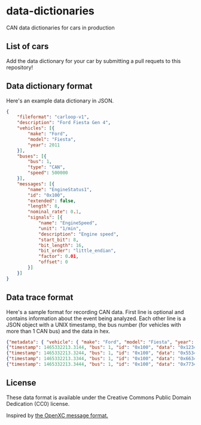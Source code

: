 # data-dictionaries
CAN data dictionaries for cars in production

## List of cars

Add the data dictionary for your car by submitting a pull requets to this repository!

## Data dictionary format

Here's an example data dictionary in JSON.

```json
{
	"fileformat": "carloop-v1",
	"description": "Ford Fiesta Gen 4",
	"vehicles": [{
		"make": "Ford",
		"model": "Fiesta",
		"year": 2011
	}],
	"buses": [{
		"bus": 1,
		"type": "CAN",
		"speed": 500000
	}],
	"messages": [{
		"name": "EngineStatus1",
		"id": "0x100",
		"extended": false,
		"length": 8,
		"nominal_rate": 0.1,
		"signals": [{
			"name": "EngineSpeed",
			"unit": "1/min",
			"description": "Engine speed",
			"start_bit": 8,
			"bit_length": 16,
			"bit_order": "little_endian",
			"factor": 0.01,
			"offset": 0
		}]
	}]
}
```

## Data trace format

Here's a sample format for recording CAN data. First line is optional and contains information about the event being analyzed. Each other line is a JSON object with a UNIX timestamp, the bus number (for vehicles with more than 1 CAN bus) and the data in hex.

```JSON
{"metadata": { "vehicle": { "make": "Ford", "model": "Fiesta", "year": 2011 }, "description": "Drive home" }
{"timestamp": 1465332213.3144, "bus": 1, "id": "0x100", "data": "0x1234567812345678"}
{"timestamp": 1465332213.3244, "bus": 1, "id": "0x100", "data": "0x5534567812345678"}
{"timestamp": 1465332213.3344, "bus": 1, "id": "0x100", "data": "0x6634567812345678"}
{"timestamp": 1465332213.3444, "bus": 1, "id": "0x100", "data": "0x7734567812345678"}
```

## License

These data format is available under the Creative Commons Public Domain Dedication (CC0) license.

Inspired by [the OpenXC message format.](https://github.com/openxc/openxc-message-format)
